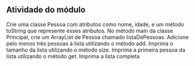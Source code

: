 ## Atividade do módulo
Crie uma classe Pessoa com atributos como nome, idade, e um método toString que represente esses atributos.
No método main da classe Principal, crie um ArrayList de Pessoa chamado listaDePessoas.
Adicione pelo menos três pessoas à lista utilizando o método add.
Imprima o tamanho da lista utilizando o método size.
Imprima a primeira pessoa da lista utilizando o método get.
Imprima a lista completa